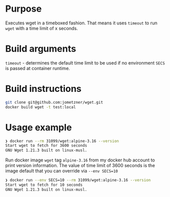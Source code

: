 # Purpose

Executes wget in a timeboxed fashion. That means it uses `timeout` to run `wget` with a time limit of x seconds.

# Build arguments
`timeout` - determines the default time limit to be used if no environment `SECS` is passed at container runtime.

# Build instructions

```zsh
git clone git@github.com:jometzner/wget.git
docker build wget -t test:local
```

# Usage example
```zsh
❯ docker run --rm 31099/wget:alpine-3.16 --version
Start wget to fetch for 3600 seconds
GNU Wget 1.21.3 built on linux-musl.
```
Run docker image `wget` tag `alpine-3.16` from my docker hub account to print version information. The value of time limit of 3600 seconds is the image default that you can override via `--env SECS=10`
```zsh
❯ docker run --env SECS=10 --rm 31099/wget:alpine-3.16 --version
Start wget to fetch for 10 seconds
GNU Wget 1.21.3 built on linux-musl.
```
